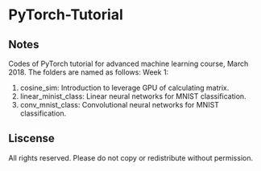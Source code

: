 # PyTorch-Tutorial

## Notes
Codes of PyTorch tutorial for advanced machine learning course, March 2018. The folders are named as follows:
Week 1:
1. cosine_sim: Introduction to leverage GPU of calculating matrix. 
2. linear_minist_class: Linear neural networks for MNIST classification.
3. conv_mnist_class: Convolutional neural networks for MNIST classification.

## Liscense
All rights reserved. Please do not copy or redistribute without permission.
